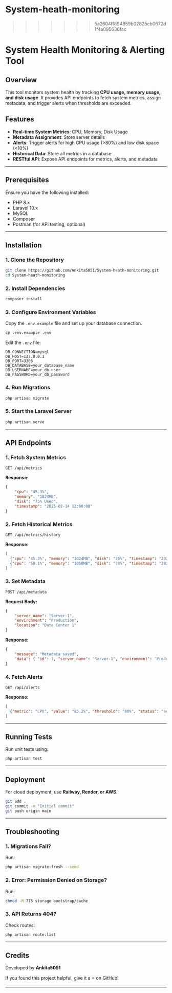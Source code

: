 # System-heath-monitoring
>>>>>>> 5a2604ff894859b02825cb0672d1f4a095636fac
# System Health Monitoring & Alerting Tool

## Overview
This tool monitors system health by tracking **CPU usage, memory usage, and disk usage**. It provides API endpoints to fetch system metrics, assign metadata, and trigger alerts when thresholds are exceeded.

## Features
- **Real-time System Metrics**: CPU, Memory, Disk Usage
- **Metadata Assignment**: Store server details
- **Alerts**: Trigger alerts for high CPU usage (>80%) and low disk space (<10%)
- **Historical Data**: Store all metrics in a database
- **RESTful API**: Expose API endpoints for metrics, alerts, and metadata

---
## Prerequisites
Ensure you have the following installed:
- PHP 8.x
- Laravel 10.x
- MySQL
- Composer
- Postman (for API testing, optional)

---
## Installation

### 1. Clone the Repository
```sh
git clone https://github.com/Ankita5051/System-heath-monitoring.git
cd System-heath-monitoring
```

### 2. Install Dependencies
```sh
composer install
```

### 3. Configure Environment Variables
Copy the `.env.example` file and set up your database connection.
```sh
cp .env.example .env
```
Edit the `.env` file:
```env
DB_CONNECTION=mysql
DB_HOST=127.0.0.1
DB_PORT=3306
DB_DATABASE=your_database_name
DB_USERNAME=your_db_user
DB_PASSWORD=your_db_password
```

### 4. Run Migrations
```sh
php artisan migrate
```

### 5. Start the Laravel Server
```sh
php artisan serve
```

---
## API Endpoints

### **1. Fetch System Metrics**
```http
GET /api/metrics
```
**Response:**
```json
{
    "cpu": "45.3%",
    "memory": "1024MB",
    "disk": "75% Used",
    "timestamp": "2025-02-14 12:00:00"
}
```

### **2. Fetch Historical Metrics**
```http
GET /api/metrics/history
```
**Response:**
```json
[
  {"cpu": "45.3%", "memory": "1024MB", "disk": "75%", "timestamp": "2025-02-14 12:00:00"},
  {"cpu": "50.1%", "memory": "1050MB", "disk": "70%", "timestamp": "2025-02-14 12:05:00"}
]
```

### **3. Set Metadata**
```http
POST /api/metadata
```
**Request Body:**
```json
{
    "server_name": "Server-1",
    "environment": "Production",
    "location": "Data Center 1"
}
```
**Response:**
```json
{
    "message": "Metadata saved",
    "data": { "id": 1, "server_name": "Server-1", "environment": "Production", "location": "Data Center 1" }
}
```

### **4. Fetch Alerts**
```http
GET /api/alerts
```
**Response:**
```json
[
  {"metric": "CPU", "value": "85.2%", "threshold": "80%", "status": "active", "timestamp": "2025-02-14 12:10:00"}
]
```

---
## Running Tests
Run unit tests using:
```sh
php artisan test
```

---
## Deployment
For cloud deployment, use **Railway, Render, or AWS**.
```sh
git add .
git commit -m "Initial commit"
git push origin main
```

---
## Troubleshooting
### 1. **Migrations Fail?**
Run:
```sh
php artisan migrate:fresh --seed
```

### 2. **Error: Permission Denied on Storage?**
Run:
```sh
chmod -R 775 storage bootstrap/cache
```

### 3. **API Returns 404?**
Check routes:
```sh
php artisan route:list
```

---
## Credits
Developed by **Ankita5051**

If you found this project helpful, give it a ⭐ on GitHub!

---

